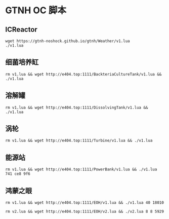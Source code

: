 # GTNH OC 脚本

## ICReactor

```shell
wget https://gtnh-noshock.github.io/gtnh/Weather/v1.lua
./v1.lua
```

## 细菌培养缸

```shell
rm v1.lua && wget http://e404.top:1111/BackteriaCultureTank/v1.lua && ./v1.lua
```

## 溶解罐

```shell
rm v1.lua && wget http://e404.top:1111/DissolvingTank/v1.lua && ./v1.lua
```

## 涡轮

```shell
rm v1.lua && wget http://e404.top:1111/Turbine/v1.lua && ./v1.lua
```

## 能源站

```shell
rm v1.lua && wget http://e404.top:1111/PowerBank/v1.lua && ./v1.lua 741 ce8 9f6
```

## 鸿蒙之眼

```shell
rm v1.lua && wget http://e404.top:1111/EOH/v1.lua && ./v1.lua 40 18010
```

```shell
rm v2.lua && wget http://e404.top:1111/EOH/v2.lua && ./v2.lua 8 8 5929
```
